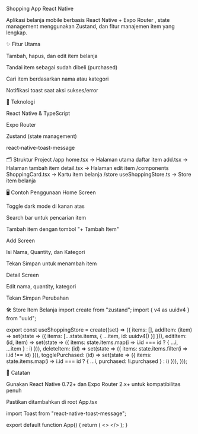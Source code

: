 Shopping App React Native

Aplikasi belanja mobile berbasis React Native + Expo Router , state management menggunakan Zustand, dan fitur manajemen item yang lengkap.

✨ Fitur Utama

Tambah, hapus, dan edit item belanja

Tandai item sebagai sudah dibeli (purchased)

Cari item berdasarkan nama atau kategori

Notifikasi toast saat aksi sukses/error

📱 Teknologi

React Native & TypeScript

Expo Router

Zustand (state management)

react-native-toast-message

🗂 Struktur Project
/app
  home.tsx         -> Halaman utama daftar item
  add.tsx          -> Halaman tambah item
  detail.tsx       -> Halaman edit item
/components
  ShoppingCard.tsx -> Kartu item belanja
/store
  useShoppingStore.ts -> Store item belanja

🖥 Contoh Penggunaan
Home Screen

Toggle dark mode di kanan atas

Search bar untuk pencarian item

Tambah item dengan tombol "+ Tambah Item"

Add Screen

Isi Nama, Quantity, dan Kategori

Tekan Simpan untuk menambah item

Detail Screen

Edit nama, quantity, kategori

Tekan Simpan Perubahan


🛠 Store Item Belanja
import create from "zustand";
import { v4 as uuidv4 } from "uuid";

export const useShoppingStore = create((set) => ({
  items: [],
  addItem: (item) => set(state => ({ items: [...state.items, { ...item, id: uuidv4() }] })),
  editItem: (id, item) => set(state => ({ items: state.items.map(i => i.id === id ? { ...i, ...item } : i) })),
  deleteItem: (id) => set(state => ({ items: state.items.filter(i => i.id !== id) })),
  togglePurchased: (id) => set(state => ({ items: state.items.map(i => i.id === id ? { ...i, purchased: !i.purchased } : i) })),
}));

📌 Catatan

Gunakan React Native 0.72+ dan Expo Router 2.x+ untuk kompatibilitas penuh

Pastikan <Toast /> ditambahkan di root App.tsx

import Toast from "react-native-toast-message";

export default function App() {
  return (
    <>
      <RootNavigator />
      <Toast />
    </>
  );
}